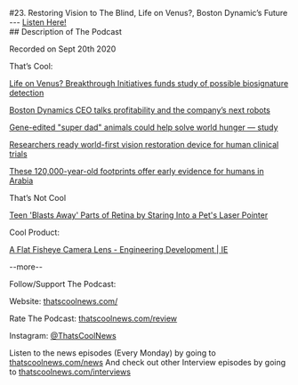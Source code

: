 #23. Restoring Vision to The Blind, Life on Venus?, Boston Dynamic’s Future
        ---
        [Listen Here!](https://thatscoolnews.podbean.com/e/23-restoring-vision-to-the-blind-life-on-venus-boston-dynamic-s-future/) \
        ## Description of The Podcast
        <p style="text-align:left;">Recorded on Sept 20th 2020</p>

That’s Cool:
<p style="text-align:left;"><a href='https://www.space.com/venus-phosphine-alien-life-breakthrough-initiatives-study.html'>Life on Venus? Breakthrough Initiatives funds study of possible biosignature detection</a></p>

<p style="text-align:left;"><a href='https://venturebeat.com/2020/09/14/boston-dynamics-ceo-profitability-roadmap-next-robots/'>Boston Dynamics CEO talks profitability and the company’s next robots</a></p>

<p style="text-align:left;"><a href='https://www.inverse.com/innovation/gene-editing-super-dads-livestock'>Gene-edited "super dad" animals could help solve world hunger — study</a></p>

<p style="text-align:left;"><a href='https://techcrunch.com/2020/09/15/researchers-ready-world-first-vision-restoration-device-for-human-clinical-trials/'>Researchers ready world-first vision restoration device for human clinical trials</a></p>

<p style="text-align:left;"><a href='https://www.sciencemag.org/news/2020/09/these-120000-year-old-footprints-offer-early-evidence-humans-arabia'>These 120,000-year-old footprints offer early evidence for humans in Arabia</a></p>

That’s Not Cool
<p style="text-align:left;"><a href='https://www.sciencealert.com/teen-in-ohio-blasts-away-retina-by-staring-into-laser-pointer-case-study-reports'>Teen 'Blasts Away' Parts of Retina by Staring Into a Pet's Laser Pointer</a></p>

Cool Product:
<p style="text-align:left;"><a href='https://interestingengineering.com/engineers-introduce-first-ever-flat-fisheye-camera-lens'>A Flat Fisheye Camera Lens - Engineering Development | IE</a></p>

<p>--more--</p>

Follow/Support The Podcast:
<p>Website: <a href='https://thatscoolnews.com/'>thatscoolnews.com/</a></p>

<p>Rate The Podcast: <a href='https://thatscoolnews.com/review/'>thatscoolnews.com/review</a></p>

<p>Instagram: <a href='https://www.instagram.com/thatscoolnews/'>@ThatsCoolNews</a></p>

Listen to the news episodes (Every Monday) by going to <a href='https://thatscoolnews.com/news/'>thatscoolnews.com/news</a>
And check out other Interview episodes by going to <a href='https://thatscoolnews.com/interviews/'>thatscoolnews.com/interviews</a>